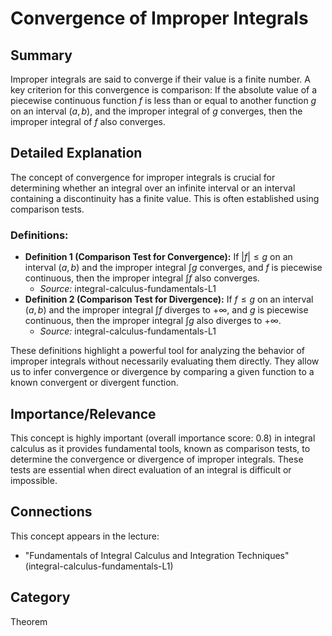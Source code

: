 # Convergence of Improper Integrals

## Summary
Improper integrals are said to converge if their value is a finite number. A key criterion for this convergence is comparison: If the absolute value of a piecewise continuous function $f$ is less than or equal to another function $g$ on an interval $(a,b)$, and the improper integral of $g$ converges, then the improper integral of $f$ also converges.

## Detailed Explanation
The concept of convergence for improper integrals is crucial for determining whether an integral over an infinite interval or an interval containing a discontinuity has a finite value. This is often established using comparison tests.

### Definitions:
*   **Definition 1 (Comparison Test for Convergence):** If $|f| \leq g$ on an interval $(a,b)$ and the improper integral $\int g$ converges, and $f$ is piecewise continuous, then the improper integral $\int f$ also converges.
    *   *Source:* integral-calculus-fundamentals-L1
*   **Definition 2 (Comparison Test for Divergence):** If $f \leq g$ on an interval $(a,b)$ and the improper integral $\int f$ diverges to $+\infty$, and $g$ is piecewise continuous, then the improper integral $\int g$ also diverges to $+\infty$.
    *   *Source:* integral-calculus-fundamentals-L1

These definitions highlight a powerful tool for analyzing the behavior of improper integrals without necessarily evaluating them directly. They allow us to infer convergence or divergence by comparing a given function to a known convergent or divergent function.

## Importance/Relevance
This concept is highly important (overall importance score: 0.8) in integral calculus as it provides fundamental tools, known as comparison tests, to determine the convergence or divergence of improper integrals. These tests are essential when direct evaluation of an integral is difficult or impossible.

## Connections
This concept appears in the lecture:
*   "Fundamentals of Integral Calculus and Integration Techniques" (integral-calculus-fundamentals-L1)

## Category
Theorem
